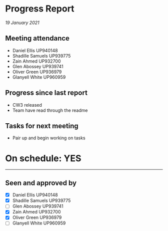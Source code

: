 # Progress Report

*19 January 2021*

## Meeting attendance

- Daniel Ellis UP940148
- Shadille Samuels UP939775
- Zain Ahmed UP932700
- Glen Abossey UP939741
- Oliver Green UP936979
- Glanyell White UP960959

## Progress since last report

- CW3 released
- Team have read through the readme

## Tasks for next meeting

- Pair up and begin working on tasks

# On schedule: YES

---

## Seen and approved by

* [X] Daniel Ellis UP940148
* [X] Shadille Samuels UP939775
* [ ] Glen Abossey UP939741
* [X] Zain Ahmed UP932700
* [X] Oliver Green UP936979
* [ ] Glanyell White UP960959
